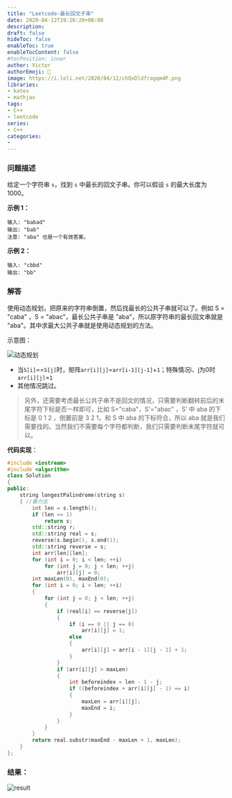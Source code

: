 ```yaml
---
title: "Leetcode-最长回文子串"
date: 2020-04-12T19:26:20+08:00
description:
draft: false
hideToc: false
enableToc: true
enableTocContent: false
#tocPosition: inner
author: Victor
authorEmoji: 👻
image: https://i.loli.net/2020/04/12/chQvDldfragqm4P.png
libraries:
- katex
- mathjax
tags:
- C++
- leetcode
series:
- C++
categories:
-
---
```




### 问题描述

给定一个字符串 `s`，找到 `s` 中最长的回文子串。你可以假设 `s` 的最大长度为 1000。

<!--more-->

**示例 1：**

```
输入: "babad"
输出: "bab"
注意: "aba" 也是一个有效答案。
```

**示例 2：**

```
输入: "cbbd"
输出: "bb"
```

### 解答

使用动态规划，把原来的字符串倒置，然后找最长的公共子串就可以了。例如 S = "caba" ，S = "abac"，最长公共子串是 "aba"，所以原字符串的最长回文串就是 "aba"。其中求最大公共子串就是使用动态规划的方法。

示意图：

![动态规划](https://i.loli.net/2020/04/12/5zG8l9KhgBidNmI.png)

* 当`S[i]`==`S[j]`时，矩阵`arr[i][j]`=`arr[i-1][j-1]`+`1`；特殊情况i、j为0时`arr[i][j]`=`1`
* 其他情况跳过。

> 另外，还需要考虑最长公共子串不是回文的情况，只需要判断翻转前后的末尾字符下标是否一样即可，比如 S="caba"，S'="abac" ，S’ 中 aba 的下标是 0 1 2 ，倒置前是 3 2 1，和 S 中 aba 的下标符合，所以 aba 就是我们需要找的。当然我们不需要每个字符都判断，我们只需要判断末尾字符就可以。

**代码实现**：

```c++
#include <iostream>
#include <algorithm>
class Solution
{
public:
    string longestPalindrome(string s)
    { //暴力法
        int len = s.length();
        if (len <= 1)
            return s;
        std::string r;
        std::string real = s;
        reverse(s.begin(), s.end());
        std::string reverse = s;
        int arr[len][len];
        for (int i = 0; i < len; ++i)
            for (int j = 0; j < len; ++j)
                arr[i][j] = 0;
        int maxLen(0), maxEnd(0);
        for (int i = 0; i < len; ++i)
        {
            for (int j = 0; j < len; ++j)
            {
                if (real[i] == reverse[j])
                {
                    if (i == 0 || j == 0)
                        arr[i][j] = 1;
                    else
                    {
                        arr[i][j] = arr[i - 1][j - 1] + 1;
                    }
                }
                if (arr[i][j] > maxLen)
                {
                    int beforeindex = len - 1 - j;
                    if ((beforeindex + arr[i][j] - 1) == i)
                    {
                        maxLen = arr[i][j];
                        maxEnd = i;
                    }
                }
            }
        }
        return real.substr(maxEnd - maxLen + 1, maxLen);
    }
};
```

### 结果：

![result](https://i.loli.net/2020/04/12/qLKCupE8m6B5ezf.png)